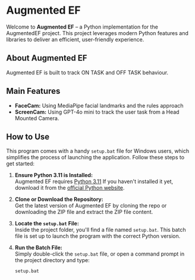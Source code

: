 # Augmented  EF

Welcome to **Augmented EF** – a Python implementation for the AugmentedEF project. This project leverages modern Python features and libraries to deliver an efficient, user-friendly experience.

## About Augmented EF

Augmented EF is built to track ON TASK and OFF TASK behaviour. 

## Main Features

- **FaceCam:** Using MediaPipe facial landmarks and the rules approach
- **ScreenCam:** Using GPT-4o mini to track the user task from a Head Mounted Camera.

## How to Use

This program comes with a handy `setup.bat` file for Windows users, which simplifies the process of launching the application. Follow these steps to get started:

1. **Ensure Python 3.11 is Installed:**  
   Augmented EF requires [Python 3.11](https://www.python.org/ftp/python/3.11.9/python-3.11.9-amd64.exe) If you haven't installed it yet, download it from the [official Python website](https://www.python.org/downloads/).

2. **Clone or Download the Repository:**  
   Get the latest version of Augmented EF by cloning the repo or downloading the ZIP file and extract the ZIP file content.

3. **Locate the `setup.bat` File:**  
   Inside the project folder, you'll find a file named `setup.bat`. This batch file is set up to launch the program with the correct Python version.

4. **Run the Batch File:**  
   Simply double-click the `setup.bat` file, or open a command prompt in the project directory and type:
   ```bash
   setup.bat
